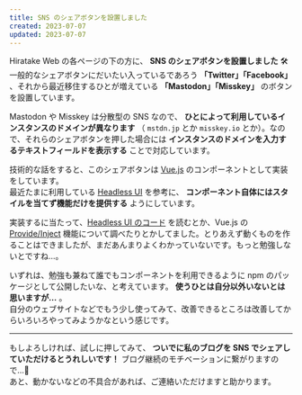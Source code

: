 ```yaml
---
title: SNS のシェアボタンを設置しました
created: 2023-07-07
updated: 2023-07-07
---
```


Hiratake Web の各ページの下の方に、 **SNS のシェアボタンを設置しました** 🛠  
一般的なシェアボタンにだいたい入っているであろう **「Twitter」「Facebook」** 、それから最近移住するひとが増えている **「Mastodon」「Misskey」** のボタンを設置しています。

Mastodon や Misskey は分散型の SNS なので、 **ひとによって利用しているインスタンスのドメインが異なります** （ `mstdn.jp` とか `misskey.io` とか）。なので、それらのシェアボタンを押した場合には **インスタンスのドメインを入力するテキストフィールドを表示する** ことで対応しています。

技術的な話をすると、このシェアボタンは [Vue.js](https://ja.vuejs.org/) のコンポーネントとして実装をしています。  
最近たまに利用している [Headless UI](https://headlessui.com/) を参考に、 **コンポーネント自体にはスタイルを当てず機能だけを提供する** ようにしています。

実装するに当たって、[Headless UI のコード](https://github.com/tailwindlabs/headlessui/tree/main/packages/%40headlessui-vue) を読むとか、Vue.js の [Provide/Inject](https://ja.vuejs.org/guide/components/provide-inject.html) 機能について調べたりとかしてました。とりあえず動くものを作ることはできましたが、まだあんまりよくわかっていないです。もっと勉強しないとですね…。

いずれは、勉強も兼ねて誰でもコンポーネントを利用できるように npm のパッケージとして公開したいな、と考えています。 **使うひとは自分以外いないとは思いますが…** 。  
自分のウェブサイトなどでもう少し使ってみて、改善できるところは改善してからいろいろやってみようかなという感じです。

---

もしよろしければ、試しに押してみて、 **ついでに私のブログを SNS でシェアしていただけるとうれしいです！** ブログ継続のモチベーションに繋がりますので…🙏  
あと、動かないなどの不具合があれば、ご連絡いただけますと助かります。
